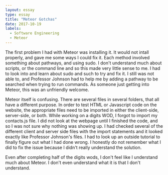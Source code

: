 ```yaml
---
layout: essay
type: essay
title: "Meteor Gotchas"
date: 2017-10-19
labels:
  - Software Engineering
  - Meteor
---
```


The first problem I had with Meteor was installing it. It would not intall properly, and gave me some ways I could fix it. Each method involved something about pathways, and using sudo. I don't understand much about scripts, or the command line and so this made very little sense to me. I had to look into and learn about sudo and such to try and fix it. I still was not able to, and Professor Johnson had to help me by adding a pathway to be searched when trying to run commands. As someone just getting into Meteor, this was an unfriendly welcome.

Meteor itself is confusing. There are several files in several folders, that all have a different purpose. In order to test HTML or Javascript code on the website, the appropriate files need to be imported in either the client-side, server-side, or both. While working on a digits WOD, I forgot to import my contacts.js file. I did not look at the webpage until I finished the code, and so I was not sure why nothing was showing up. I had checked several of the different client and server side files with the import statements and it looked exactly like Professor Johnson's files. I had to look up an outside tutorial to finally figure out what I had done wrong. I honestly do not remember what I did to fix the issue because I didn't really understand the solution. 

Even after completing half of the digits wods, I don't feel like I understand much about Meteor. I don't even understand what it is that I don't understand.
